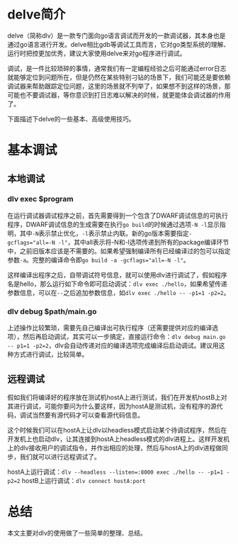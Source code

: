 # delve简介

delve（简称dlv）是一款专门面向go语言调试而开发的一款调试器，其本身也是通过go语言进行开发。delve相比gdb等调试工具而言，它对go类型系统的理解、运行时把控更加优秀，建议大家使用delve来对go程序进行调试。

调试，是一件比较琐碎的事情，通常我们有一定编程经验之后可能通过error日志就能够定位到问题所在，但是仍然在某些特别刁钻的场景下，我们可能还是要依赖调试器来帮助跟踪定位问题，这里的场景就不列举了，如果想不到这样的场景，那可能也不要调试器，等你意识到打日志难以解决的时候，就更能体会调试器的作用了。

下面描述下delve的一些基本、高级使用技巧。

# 基本调试

## 本地调试

### dlv exec $program

在运行调试器调试程序之前，首先需要得到一个包含了DWARF调试信息的可执行程序，DWARF调试信息的生成需要在执行`go build`的时候通过选项`-N -l`显示指明，其中`-N`表示禁止优化，`-l`表示禁止内联。新的go版本需要指定`-gcflags="all=-N -l"`，其中all表示将-N和-l选项传递到所有的package编译环节中，之前旧版本应该是不需要的。如果希望强制编译所有已经编译过的包可以指定参数`-a`。完整的编译命令即`go build -a -gcflags="all=-N -l"`。

这样编译出程序之后，自带调试符号信息，就可以使用dlv进行调试了，假如程序名是hello，那么运行如下命令即可启动调试：`dlv exec ./hello`，如果希望传递参数信息，可以在`--`之后追加参数信息，如`dlv exec ./hello -- -p1=1 -p2=2`。

### dlv debug $path/main.go

上述操作比较繁琐，需要先自己编译出可执行程序（还需要提供对应的编译选项），然后再启动调试，其实可以一步搞定，直接运行命令：`dlv debug main.go -- p1=1 -p2=2`，dlv会自动传递对应的编译选项完成编译后启动调试。建议用这种方式进行调试，比较简单。

## 远程调试

假如我们将编译好的程序放在测试机hostA上进行测试，我们在开发机hostB上对其进行调试，可能你要问为什么要这样，因为hostA是测试机，没有程序的源代码，调试当然要有源代码才可以查看源代码信息。

这个时候我们可以在hostA上让dlv以headless模式启动某个待调试程序，然后在开发机上也启动dlv，让其连接到hostA上headless模式的dlv进程上。这样开发机上的dlv接收用户的调试指令，并作出相应的处理，然后与hostA上的dlv进程做同步，我们就可以进行远程调试了。

hostA上运行调试：`dlv --headless --listen=:8000 exec ./hello -- -p1=1 -p2=2`
hostB上运行调试：`dlv connect hostA:port`

# 总结

本文主要对dlv的使用做了一些简单的整理、总结。